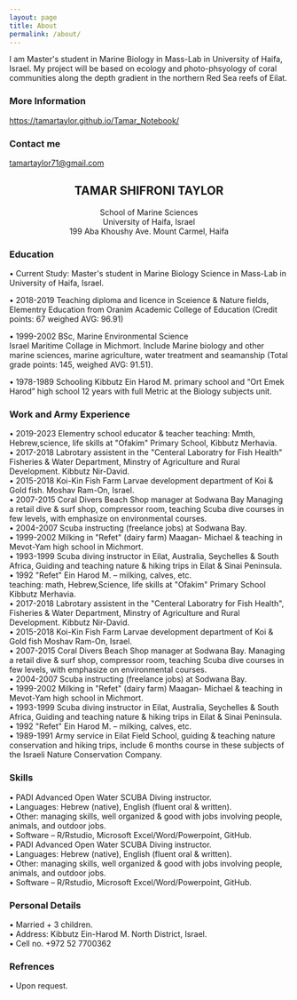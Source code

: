 ```yaml
---
layout: page
title: About
permalink: /about/
---
```


I am Master's student in Marine Biology in Mass-Lab in University of Haifa, Israel. 
My project will be based on ecology and photo-phsyology of coral communities along the depth gradient in the northern Red Sea reefs of Eilat. 
 

### More Information

https://tamartaylor.github.io/Tamar_Notebook/

### Contact me

[tamartaylor71@gmail.com](tamartaylor71@gmail.com)


## <center>TAMAR SHIFRONI TAYLOR</center>
<center>School of Marine Sciences</center>
<center>University of Haifa, Israel</center>
<center>199 Aba Khoushy Ave. Mount Carmel, Haifa</center>


### Education

• Current Study: Master's student in Marine Biology Science in Mass-Lab in University of Haifa, Israel.

• 2018-2019 Teaching diploma and licence in Sceience & Nature fields,
Elementry Education from
Oranim Academic College of Education
(Credit points: 67 weighed AVG: 96.91) 

• 1999-2002	BSc, Marine Environmental Science  
Israel Maritime Collage in Michmort.
Include Marine biology and other marine sciences, marine agriculture, water treatment and seamanship 
(Total grade points: 145, weighed AVG: 91.51).  

• 1978-1989	Schooling
Kibbutz Ein Harod M. primary school and “Ort Emek Harod” high school 
12 years with full Metric at the Biology subjects unit.  

### Work and Army Experience

• 2019-2023 Elementry school educator & teacher
teaching: Mmth, Hebrew,science, life skills
at "Ofakim" Primary School,
Kibbutz Merhavia.  
• 2017-2018 Labrotary assistent in the "Centeral Laboratry for Fish Health" 
Fisheries & Water Department, Minstry of Agriculture and Rural Development. Kibbutz Nir-David.  
• 2015-2018 Koi-Kin Fish Farm 
Larvae development department of Koi & Gold fish.
Moshav Ram-On, Israel.  
• 2007-2015 Coral Divers Beach Shop manager at Sodwana Bay
Managing a retail dive & surf shop, compressor room, teaching Scuba dive courses in few levels, with emphasize on environmental courses.    
•	2004-2007 Scuba instructing (freelance jobs) at Sodwana Bay.  
•	1999-2002 Milking in "Refet" (dairy farm) Maagan- Michael & teaching in Mevot-Yam high school in Michmort.  
•	1993-1999 Scuba diving instructor in Eilat, Australia, Seychelles & South Africa,
Guiding and teaching nature & hiking trips in Eilat & Sinai Peninsula.  
•	1992 "Refet" Ein Harod M. – milking, calves, etc.  
teaching: math, Hebrew,Science, life skills at
"Ofakim" Primary School
Kibbutz Merhavia.  
• 2017-2018 Labrotary assistent in the "Centeral Laboratry for Fish Health",
Fisheries & Water Department, 
Minstry of Agriculture and Rural Development. Kibbutz Nir-David.   
• 2015-2018 Koi-Kin Fish Farm 
Larvae development department of Koi & Gold fish
Moshav Ram-On, Israel.  
• 2007-2015 Coral Divers Beach Shop manager at Sodwana Bay. Managing a retail dive & surf shop, compressor room, teaching Scuba dive courses in few levels, with emphasize on environmental courses.  
•	2004-2007 Scuba instructing (freelance jobs) at Sodwana Bay.  
•	1999-2002 Milking in "Refet" (dairy farm) Maagan- Michael & teaching in Mevot-Yam high school in Michmort.  
•	1993-1999 Scuba diving instructor in Eilat, Australia, Seychelles & South Africa,
Guiding and teaching nature & hiking trips in Eilat & Sinai Peninsula.   
•	1992 "Refet" Ein Harod M. – milking, calves, etc.   
•	1989-1991 Army service in Eilat Field School, guiding & teaching nature conservation and hiking trips, include 6 months course in these subjects of the Israeli Nature Conservation Company. 

### Skills

•	PADI Advanced Open Water SCUBA Diving instructor.  
• Languages: Hebrew (native), English (fluent oral & written).  
•	Other: managing skills, well organized & good with jobs involving people, animals, and outdoor jobs.  
•   Software – R/Rstudio, Microsoft Excel/Word/Powerpoint, GitHub.  
• PADI Advanced Open Water SCUBA Diving instructor.  
• Languages: Hebrew (native), English (fluent oral & written).  
• Other: managing skills, well organized & good with jobs involving people, animals, and outdoor jobs.  
• Software – R/Rstudio, Microsoft Excel/Word/Powerpoint, GitHub.

### Personal Details

• Married + 3 children.  
• Address: Kibbutz Ein-Harod M. North District, Israel.  
• Cell no. +972 52 7700362

### Refrences

•	Upon request.